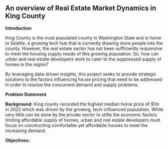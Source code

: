 ## An overview of Real Estate Market Dynamics in King County

**Introduction**

King County is the most populated county in Washington State and is home to Seattle, a growing tech hub that is currently drawing more people into the county. However, the real estate sector has not been sufficiently responsive to meet the housing supply needs of this growing population. So, how can urban and real estate developers work to cater to the suppressed supply of homes in the region?

By leveraging data-driven insights, this project seeks to provide strategic solutions to the factors influencing house pricing that need to be addressed in order to resolve the concurrent demand and supply problems. 


**Problem Statement**

**Background:**
King county recorded the highest median home price of $1m in 2022 which was driven by the growing, tech-influenced population. While very little can be done by the private sector to stifle the economic factors limiting affordable supply of homes, urban and real estate developers must focus on constructing comfortable yet affordable houses to meet the increasing demand.

**Objectives:**

